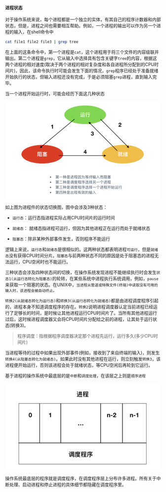 ####  进程状态

对于操作系统来说，每个进程都是一个独立的实体，有其自己的程序计数器和内部状态，但是，进程之间也需要相互帮助。例如，一个进程的输出可以作为另一个进程的输入，在shell命令中

```bash
cat file1 file2 file3 | grep tree
```

在上面的这条命令中，第一个进程是`cat`，这个进程用于将三个文件的内容级联并输出。第二个进程是`grep`，它从输入中选择具有包含关键字`tree`的内容，根据这两个进程的相对速度(取决于两个进程的相对复杂度和各自进程所分配到的CPU时间片)，因此，该命令执行时可能会发生下面的情况，`grep`程序已经处于准备就绪开始执行的状态，但输入进程还没有完成，于是必须阻塞`grep`进程，直到输入完毕。

当一个进程开始运行时，可能会经历下面这几种状态

![进程的3种状态](../img/进程的3种状态.png)

如上图为进程件的状态切换图，图中会涉及3种状态：

- `运行态`：运行态指进程实际占用CPU时间片的运行时间

- `就绪态`： 就绪态指进程可运行，但因为其他进程正在运行而处于就绪状态
- `阻塞态`：除非某种外部事件发生，否则程序不能运行

逻辑上来说，`运行态`和`就绪态`是很相似的。这两种状态都表明进程`可运行`，但是`就绪态`没有获得CPU时间分片。`阻塞态`与前两种状态不同的原因是处于阻塞态的进程无法运行，CPU空闲时也不能运行。

三种状态会涉及四种状态间的切换，在操作系统发现进程不能继续执行时会发生`状态1(从运行态转化为阻塞态)`的轮转，在某些系统中进程执行系统调用，例如，`pause`来获取一个阻塞的状态。在UNIX中，`当进程从管道或特殊文件(终端)中读取没有可用的输入时，该进程会被自动终止。`

`转换2(从就绪态转化为运行态)`和`转换3(从运行态转化为就绪态)`都是由进程调度程序引起的，进程本身不知道调度程序的存在。`转换2`说明进程调度器认定当前进程已经运行了足够长的时间，是时候让其他进程运行CPU时间片了。当所有其他进程运行过后，这时候进程调度器又会将CPU时间片分配给之前的进程，让其处于运行状态(转换3)。

> 程序调度：指根据程序调度器决定那个进程先运行，运行多久(多少CPU时间片)

当进程等待的过程中如果出现外部事件(例如，接收到了来自终端的输入)，则发生`转换4(从阻塞态转化为就绪态)`。如果此时没有其他进程在运行，则立刻触发`转换3`，该进程便开始运行，否则该进程会处于就绪状态，等CPU空闲后再轮到它运行。

基于进程的操作系统中最底层的是`中断`和`调度处理`，在该层之上则是`顺序进程`

![程序调度模型](../img/程序调度模型.png)

操作系统最底层的程序就是调度程序，在调度程序层上分布许多进程。所有关于中断处理、启动进程和停止进程的具体细节都隐藏在调度程序里。

